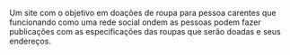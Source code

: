 Um site com o objetivo em doações de roupa para pessoa carentes que funcionando como uma rede social ondem as pessoas podem fazer publicações com as especificações das roupas que serão doadas e seus endereços.
